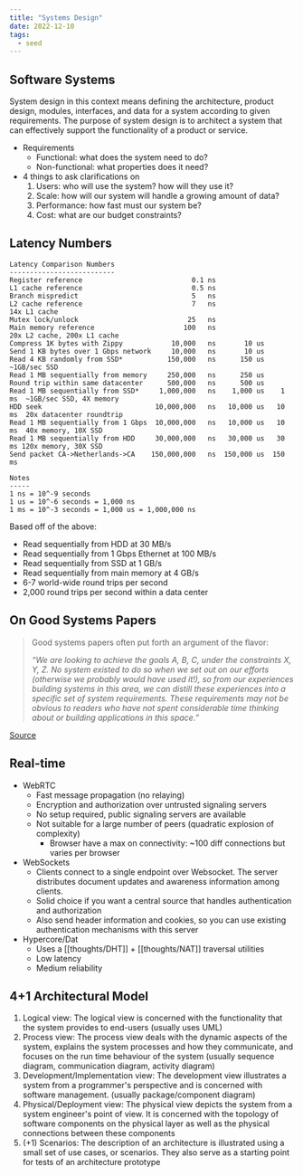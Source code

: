 ```yaml
---
title: "Systems Design"
date: 2022-12-10
tags:
  - seed
---
```


## Software Systems

System design in this context means defining the architecture, product design, modules, interfaces, and data for a system according to given requirements. The purpose of system design is to architect a system that can effectively support the functionality of a product or service.


- Requirements
  - Functional: what does the system need to do?
  - Non-functional: what properties does it need?
- 4 things to ask clarifications on
  1.  Users: who will use the system? how will they use it?
  2.  Scale: how will our system will handle a growing amount of data?
  3.  Performance: how fast must our system be?
  4.  Cost: what are our budget constraints?

## Latency Numbers

```
Latency Comparison Numbers
--------------------------
Register reference                           0.1 ns
L1 cache reference                           0.5 ns
Branch mispredict                            5   ns
L2 cache reference                           7   ns                      14x L1 cache
Mutex lock/unlock                           25   ns
Main memory reference                      100   ns                      20x L2 cache, 200x L1 cache
Compress 1K bytes with Zippy            10,000   ns       10 us
Send 1 KB bytes over 1 Gbps network     10,000   ns       10 us
Read 4 KB randomly from SSD*           150,000   ns      150 us          ~1GB/sec SSD
Read 1 MB sequentially from memory     250,000   ns      250 us
Round trip within same datacenter      500,000   ns      500 us
Read 1 MB sequentially from SSD*     1,000,000   ns    1,000 us    1 ms  ~1GB/sec SSD, 4X memory
HDD seek                            10,000,000   ns   10,000 us   10 ms  20x datacenter roundtrip
Read 1 MB sequentially from 1 Gbps  10,000,000   ns   10,000 us   10 ms  40x memory, 10X SSD
Read 1 MB sequentially from HDD     30,000,000   ns   30,000 us   30 ms 120x memory, 30X SSD
Send packet CA->Netherlands->CA    150,000,000   ns  150,000 us  150 ms

Notes
-----
1 ns = 10^-9 seconds
1 us = 10^-6 seconds = 1,000 ns
1 ms = 10^-3 seconds = 1,000 us = 1,000,000 ns
```

Based off of the above:

- Read sequentially from HDD at 30 MB/s
- Read sequentially from 1 Gbps Ethernet at 100 MB/s
- Read sequentially from SSD at 1 GB/s
- Read sequentially from main memory at 4 GB/s
- 6-7 world-wide round trips per second
- 2,000 round trips per second within a data center

## On Good Systems Papers

> Good systems papers often put forth an argument of the flavor:
> 
> _“We are looking to achieve the goals A, B, C, under the constraints X, Y, Z. No system existed to do so when we set out on our efforts (otherwise we probably would have used it!), so from our experiences building systems in this area, we can distill these experiences into a specific set of system requirements. These requirements may not be obvious to readers who have not spent considerable time thinking about or building applications in this space.”_

[Source](https://graphics.stanford.edu/~kayvonf/notes/systemspaper/)
## Real-time

- WebRTC
  - Fast message propagation (no relaying)
  - Encryption and authorization over untrusted signaling servers
  - No setup required, public signaling servers are available
  - Not suitable for a large number of peers (quadratic explosion of complexity)
    - Browser have a max on connectivity: ~100 diff connections but varies per browser
- WebSockets
  - Clients connect to a single endpoint over Websocket. The server distributes document updates and awareness information among clients.
  - Solid choice if you want a central source that handles authentication and authorization
  - Also send header information and cookies, so you can use existing authentication mechanisms with this server
- Hypercore/Dat
  - Uses a [[thoughts/DHT]] + [[thoughts/NAT]] traversal utilities
  - Low latency
  - Medium reliability

## 4+1 Architectural Model

1. Logical view: The logical view is concerned with the functionality that the system provides to end-users (usually uses UML)
2. Process view: The process view deals with the dynamic aspects of the system, explains the system processes and how they communicate, and focuses on the run time behaviour of the system (usually sequence diagram, communication diagram, activity diagram)
3. Development/Implementation view: The development view illustrates a system from a programmer's perspective and is concerned with software management. (usually package/component diagram)
4. Physical/Deployment view: The physical view depicts the system from a system engineer's point of view. It is concerned with the topology of software components on the physical layer as well as the physical connections between these components
5. (+1) Scenarios: The description of an architecture is illustrated using a small set of use cases, or scenarios. They also serve as a starting point for tests of an architecture prototype
